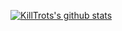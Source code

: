 [![KillTrots's github stats](https://github-readme-stats.vercel.app/api?username=KillTrot&count_private=true&show_icons=true&theme=radical)](https://github.com/anuraghazra/github-readme-stats)

<!--
**KillTrot/KillTrot** is a ✨ _special_ ✨ repository because its `README.md` (this file) appears on your GitHub profile.

Here are some ideas to get you started:

- 🔭 I’m currently working on ...
- 🌱 I’m currently learning ...
- 👯 I’m looking to collaborate on ...
- 🤔 I’m looking for help with ...
- 💬 Ask me about ...
- 📫 How to reach me: ...
- 😄 Pronouns: ...
- ⚡ Fun fact: ...
-->
